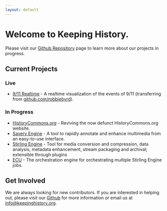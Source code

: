 ```yaml
---
layout: default
---
```


# Welcome to Keeping History.
Please visit our [Github Repository](http://github.com/keeping-history) page to learn more about our projects in progress.

## Current Projects

### Live
- [9/11 Realtime](https://github.com/robbiebyrd/rt911) - A realtime visualization of the events of 9/11 (transferring from [github.com/robbiebyrd](https://github.com/robbiebyrd)).

### In Progress
- [HistoryCommons.org](https://github.com/Keeping-History/historycommons) - Reviving the now defunct HistoryCommons.org website.
- [Savery Engine](https://github.com/Keeping-History/savery) - A tool to rapidly annotate and enhance multimedia from an easy-to-use interface.
- [Stirling Engine](https://github.com/Keeping-History/stirling) - Tool for media conversion and compression, data analysis, metadata enhancement, stream packaging and archival; extensible through plugins
- [ECU](https://github.com/Keeping-History/ecu) - The orchestration engine for orchestrating multiple Stirling Engine jobs.

## Get Involved
We are always looking for new contributors. If you are interested in helping out, please visit our [Github](https://github.com/Keeping-History/) for more information or email us at [info@keepinghistory.org](mailto:info@keepinghistory.org).
